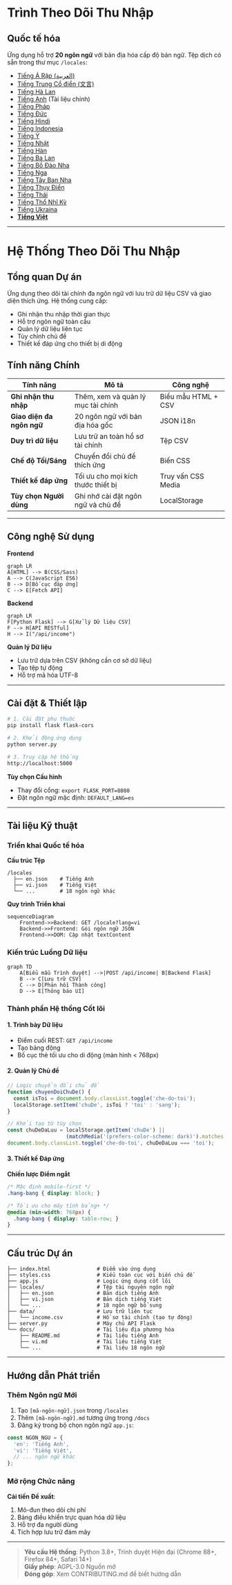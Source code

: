 # Trình Theo Dõi Thu Nhập
## Quốc tế hóa  
Ứng dụng hỗ trợ **20 ngôn ngữ** với bản địa hóa cấp độ bản ngữ. Tệp dịch có sẵn trong thư mục `/locales`:

- [Tiếng Ả Rập (العربية)](ar.md)  
- [Tiếng Trung Cổ điển (文言)](zh.md)  
- [Tiếng Hà Lan](nl.md)  
- [Tiếng Anh](README.md) (Tài liệu chính)  
- [Tiếng Pháp](fr.md)  
- [Tiếng Đức](de.md)  
- [Tiếng Hindi](hi.md)  
- [Tiếng Indonesia](id.md)  
- [Tiếng Ý](it.md)  
- [Tiếng Nhật](ja.md)  
- [Tiếng Hàn](ko.md)  
- [Tiếng Ba Lan](pl.md)  
- [Tiếng Bồ Đào Nha](pt.md)  
- [Tiếng Nga](ru.md)  
- [Tiếng Tây Ban Nha](es.md)  
- [Tiếng Thụy Điển](sv.md)  
- [Tiếng Thái](th.md)  
- [Tiếng Thổ Nhĩ Kỳ](tr.md)  
- [Tiếng Ukraina](uk.md)  
- **[Tiếng Việt](vi.md)**  

---

# Hệ Thống Theo Dõi Thu Nhập

## Tổng quan Dự án  
Ứng dụng theo dõi tài chính đa ngôn ngữ với lưu trữ dữ liệu CSV và giao diện thích ứng. Hệ thống cung cấp:

- Ghi nhận thu nhập thời gian thực
- Hỗ trợ ngôn ngữ toàn cầu
- Quản lý dữ liệu liên tục
- Tùy chỉnh chủ đề
- Thiết kế đáp ứng cho thiết bị di động

## Tính năng Chính  
| Tính năng | Mô tả | Công nghệ |
|---------|-------------|------------|
| **Ghi nhận thu nhập** | Thêm, xem và quản lý mục tài chính | Biểu mẫu HTML + CSV |
| **Giao diện đa ngôn ngữ** | 20 ngôn ngữ với bản địa hóa gốc | JSON i18n |
| **Duy trì dữ liệu** | Lưu trữ an toàn hồ sơ tài chính | Tệp CSV |
| **Chế độ Tối/Sáng** | Chuyển đổi chủ đề thích ứng | Biến CSS |
| **Thiết kế đáp ứng** | Tối ưu cho mọi kích thước thiết bị | Truy vấn CSS Media |
| **Tùy chọn Người dùng** | Ghi nhớ cài đặt ngôn ngữ và chủ đề | LocalStorage |

---

## Công nghệ Sử dụng  
**Frontend**  
```mermaid
graph LR
A[HTML] --> B(CSS/Sass)
A --> C(JavaScript ES6)
B --> D[Bố cục đáp ứng]
C --> E[Fetch API]
```

**Backend**  
```mermaid
graph LR
F[Python Flask] --> G[Xử lý Dữ liệu CSV]
F --> H[API RESTful]
H --> I("/api/income")
```

**Quản lý Dữ liệu**  
- Lưu trữ dựa trên CSV (không cần cơ sở dữ liệu)
- Tạo tệp tự động
- Hỗ trợ mã hóa UTF-8

---

## Cài đặt & Thiết lập  
```bash
# 1. Cài đặt phụ thuộc
pip install flask flask-cors

# 2. Khởi động ứng dụng
python server.py

# 3. Truy cập hệ thống
http://localhost:5000
```

**Tùy chọn Cấu hình**  
- Thay đổi cổng: `export FLASK_PORT=8080`
- Đặt ngôn ngữ mặc định: `DEFAULT_LANG=es`

---

## Tài liệu Kỹ thuật

### Triển khai Quốc tế hóa  
**Cấu trúc Tệp**  
```
/locales
  ├── en.json    # Tiếng Anh
  ├── vi.json    # Tiếng Việt
  └── ...        # 18 ngôn ngữ khác
```

**Quy trình Triển khai**  
```mermaid
sequenceDiagram
    Frontend->>Backend: GET /locale?lang=vi
    Backend->>Frontend: Gói ngôn ngữ JSON
    Frontend->>DOM: Cập nhật textContent
```

### Kiến trúc Luồng Dữ liệu  
```mermaid
graph TD
    A[Biểu mẫu Trình duyệt] -->|POST /api/income| B[Backend Flask]
    B --> C[Lưu trữ CSV]
    C --> D[Phản hồi Thành công]
    D --> E[Thông báo UI]
```

### Thành phần Hệ thống Cốt lõi  
#### 1. Trình bày Dữ liệu  
- Điểm cuối REST: `GET /api/income`
- Tạo bảng động
- Bố cục thẻ tối ưu cho di động (màn hình < 768px)

#### 2. Quản lý Chủ đề  
```javascript
// Logic chuyển đổi chủ đề
function chuyenDoiChuDe() {
  const isToi = document.body.classList.toggle('che-do-toi');
  localStorage.setItem('chuDe', isToi ? 'toi' : 'sang');
}

// Khởi tạo từ tùy chọn
const chuDeDaLuu = localStorage.getItem('chuDe') || 
                   (matchMedia('(prefers-color-scheme: dark)').matches ? 'toi' : 'sang');
document.body.classList.toggle('che-do-toi', chuDeDaLuu === 'toi');
```

#### 3. Thiết kế Đáp ứng  
**Chiến lược Điểm ngắt**  
```css
/* Mặc định mobile-first */
.hang-bang { display: block; }

/* Tối ưu cho máy tính bảng+ */
@media (min-width: 768px) {
  .hang-bang { display: table-row; }
}
```

---

## Cấu trúc Dự án  
```
├── index.html               # Điểm vào ứng dụng
├── styles.css               # Kiểu toàn cục với biến chủ đề
├── app.js                   # Logic ứng dụng cốt lõi
├── locales/                 # Tệp tài nguyên ngôn ngữ
│   ├── en.json              # Bản dịch tiếng Anh
│   ├── vi.json              # Bản dịch tiếng Việt
│   └── ...                  # 18 ngôn ngữ bổ sung
├── data/                    # Lưu trữ liên tục
│   └── income.csv           # Hồ sơ tài chính (tạo tự động)
├── server.py                # Máy chủ API Flask
└── docs/                    # Tài liệu địa phương hóa
    ├── README.md            # Tài liệu tiếng Anh
    ├── vi.md                # Tài liệu tiếng Việt
    └── ...                  # Tài liệu 18 ngôn ngữ
```

---

## Hướng dẫn Phát triển  
### Thêm Ngôn ngữ Mới  
1. Tạo `[mã-ngôn-ngữ].json` trong `/locales`
2. Thêm `[mã-ngôn-ngữ].md` tương ứng trong `/docs`
3. Đăng ký trong bộ chọn ngôn ngữ `app.js`:
```javascript
const NGON_NGU = {
  'en': 'Tiếng Anh',
  'vi': 'Tiếng Việt',
  // ... ngôn ngữ khác
};
```

### Mở rộng Chức năng  
**Cải tiến Đề xuất**:  
1. Mô-đun theo dõi chi phí  
2. Bảng điều khiển trực quan hóa dữ liệu  
3. Hỗ trợ đa người dùng  
4. Tích hợp lưu trữ đám mây  

---
> **Yêu cầu Hệ thống**: Python 3.8+, Trình duyệt Hiện đại (Chrome 88+, Firefox 84+, Safari 14+)  
> **Giấy phép**: AGPL-3.0 Nguồn mở  
> **Đóng góp**: Xem CONTRIBUTING.md để biết hướng dẫn  